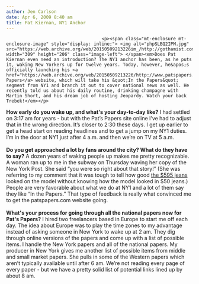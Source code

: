 ```yaml
---
author: Jen Carlson
date: Apr 6, 2009 8:40 am
title: Pat Kiernan, NY1 Anchor
---
```


	
										<p><span class="mt-enclosure mt-enclosure-image" style="display: inline;"> <img alt="phpSLBQ2IPM.jpg" src="https://web.archive.org/web/20150509213226im_/http://gothamist.com/attachments/arts_jen/phpSLBQ2IPM.jpg" width="309" height="206" class="image-left"> </span><em>Does Pat Kiernan even need an introduction? The NY1 anchor has been, as he puts it, waking New Yorkers up for twelve years. Today, however, he&apos;s officially launching his <a href="https://web.archive.org/web/20150509213226/http://www.patspapers.com/">Pat&apos;s Papers</a> website, which will take his &quot;In the Papers&quot; segment from NY1 and branch it out to cover national news as well. He recently told us about his daily routine, drinking champagne with Martin Short, and his dream job of hosting Jeopardy. Watch your back Trebek!</em></p>

<p><strong>How early do you wake up, and what&apos;s your day-to-day like?</strong> I had settled on 3:17 am for years - but with the Pat&#x2019;s Papers site online I&#x2019;ve had to adjust that in the wrong direction.  It&#x2019;s closer to 2:30 these days.  I get up earlier to get a head start on reading headlines and to get a jump on my NY1 duties.  I&#x2019;m in the door at NY1 just after 4 a.m. and then we&#x2019;re on TV at 5 a.m.  <br>
 <br>
<strong>Do you get approached a lot by fans around the city? What do they have to say?</strong> A dozen years of waking people up makes me pretty recognizable.  A woman ran up to me in the subway on Thursday waving her copy of the New York Post.  She said &#x201C;you were so right about that story!&#x201D;  (She was referring to my comment that it was tough to tell how good <a href="https://web.archive.org/web/20150509213226/http://gothamist.com/2009/04/02/bad_idea_jeans_595_jeans.php">the $595 jeans</a> looked on the model without knowing how the model looked in $50 jeans.)  People are very favorable about what we do at NY1 and a lot of them say they like &#x201C;In the Papers.&#x201D;  That type of feedback is really what convinced me to get the patspapers.com website going. <br>
 <br>
<strong>What&apos;s your process for going through all the national papers now for Pat&apos;s Papers?</strong> I hired two freelancers based in Europe to start me off each day.  The idea about Europe was to play the time zones to my advantage instead of asking someone in New York to wake up at 2 am.  They dig through online versions of the papers and come up with a list of possible items.   I handle the New York papers and all of the national papers.  My producer in New York gives me another list of possible items from middle and small market papers.  She pulls in some of the Western papers which aren&#x2019;t typically available until after 6 am.  We&#x2019;re not reading every page of every paper - but we have a pretty solid list of potential links lined up by about 8 am.</p>					
										
									
				
